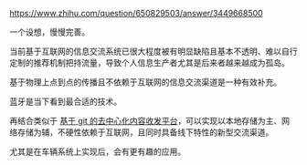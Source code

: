 https://www.zhihu.com/question/650829503/answer/3449668500

一个设想，慢慢完善。

当前基于互联网的信息交流系统已很大程度被有明显缺陷且基本不透明、难以自行定制的推荐机制把持流量，导致个人信息生产者尤其是后来者越来越成为孤岛。

基于物理上点到点的传播且不依赖于互联网的信息交流渠道是一种有效补充。

蓝牙是当下看到最合适的技术。

再结合类似于 [基于 git 的去中心化内容收发平台](https://zhuanlan.zhihu.com/p/346258393)，可以实现以本地存储为主、网络存储为辅，不硬性依赖于互联网，且同时具备线下特性的新型交流渠道。

尤其是在车辆系统上实现后，会有更有趣的应用。